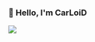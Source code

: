 ### 👋 Hello, I'm CarLoiD

<p> 
  <img align="center" src="https://github-readme-stats.vercel.app/api/top-langs/?username=carloid&show_icons=true&layout=compact&theme=radical" />
</p>
